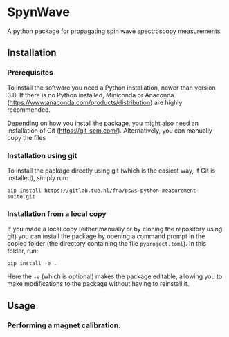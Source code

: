 # SpynWave
A python package for propagating spin wave spectroscopy measurements.

## Installation
### Prerequisites
To install the software you need a Python installation, newer than version 3.8.
If there is no Python installed, Miniconda or Anaconda (https://www.anaconda.com/products/distribution) are highly recommended.

Depending on how you install the package, you might also need an installation of Git (https://git-scm.com/).
Alternatively, you can manually copy the files 

### Installation using git
To install the package directly using git (which is the easiest way, if Git is installed), simply run:
```commandline
pip install https://gitlab.tue.nl/fna/psws-python-measurement-suite.git
```

### Installation from a local copy
If you made a local copy (either manually or by cloning the repository using git) you can install the package by opening a command prompt in the copied folder (the directory containing the file `pyproject.toml`).
In this folder, run:
```commandline
pip install -e .
```
Here the `-e` (which is optional) makes the package editable, allowing you to make modifications to the package without having to reinstall it.

## Usage

### Performing a magnet calibration.

